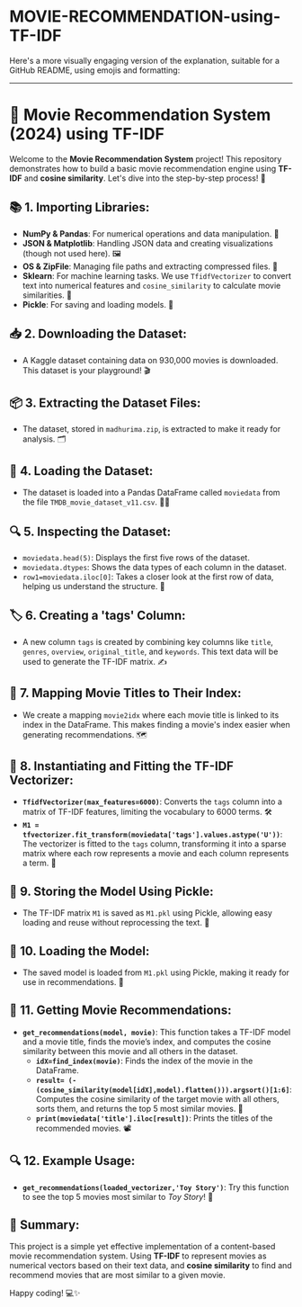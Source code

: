 # MOVIE-RECOMMENDATION-using-TF-IDF
Here's a more visually engaging version of the explanation, suitable for a GitHub README, using emojis and formatting:

---

# 🎥 Movie Recommendation System (2024) using TF-IDF

Welcome to the **Movie Recommendation System** project! This repository demonstrates how to build a basic movie recommendation engine using **TF-IDF** and **cosine similarity**. Let's dive into the step-by-step process! 🚀

## 📚 1. Importing Libraries:
- **NumPy & Pandas**: For numerical operations and data manipulation. 🧮
- **JSON & Matplotlib**: Handling JSON data and creating visualizations (though not used here). 🖼️
- **OS & ZipFile**: Managing file paths and extracting compressed files. 📂
- **Sklearn**: For machine learning tasks. We use `TfidfVectorizer` to convert text into numerical features and `cosine_similarity` to calculate movie similarities. 🤖
- **Pickle**: For saving and loading models. 🥒

## 📥 2. Downloading the Dataset:
- A Kaggle dataset containing data on 930,000 movies is downloaded. This dataset is your playground! 🎬

## 📦 3. Extracting the Dataset Files:
- The dataset, stored in `madhurima.zip`, is extracted to make it ready for analysis. 🗂️

## 📝 4. Loading the Dataset:
- The dataset is loaded into a Pandas DataFrame called `moviedata` from the file `TMDB_movie_dataset_v11.csv`. 🧑‍💻

## 🔍 5. Inspecting the Dataset:
- `moviedata.head(5)`: Displays the first five rows of the dataset.
- `moviedata.dtypes`: Shows the data types of each column in the dataset.
- `row1=moviedata.iloc[0]`: Takes a closer look at the first row of data, helping us understand the structure. 🧐

## 🏷️ 6. Creating a 'tags' Column:
- A new column `tags` is created by combining key columns like `title`, `genres`, `overview`, `original_title`, and `keywords`. This text data will be used to generate the TF-IDF matrix. ✍️

## 🔗 7. Mapping Movie Titles to Their Index:
- We create a mapping `movie2idx` where each movie title is linked to its index in the DataFrame. This makes finding a movie's index easier when generating recommendations. 🗺️

## 🧠 8. Instantiating and Fitting the TF-IDF Vectorizer:
- **`TfidfVectorizer(max_features=6000)`**: Converts the `tags` column into a matrix of TF-IDF features, limiting the vocabulary to 6000 terms. 🛠️
- **`M1 = tfvectorizer.fit_transform(moviedata['tags'].values.astype('U'))`**: The vectorizer is fitted to the `tags` column, transforming it into a sparse matrix where each row represents a movie and each column represents a term. 🧬

## 💾 9. Storing the Model Using Pickle:
- The TF-IDF matrix `M1` is saved as `M1.pkl` using Pickle, allowing easy loading and reuse without reprocessing the text. 📀

## 🔄 10. Loading the Model:
- The saved model is loaded from `M1.pkl` using Pickle, making it ready for use in recommendations. 🚀

## 🎯 11. Getting Movie Recommendations:
- **`get_recommendations(model, movie)`**: This function takes a TF-IDF model and a movie title, finds the movie’s index, and computes the cosine similarity between this movie and all others in the dataset.
   - **`idX=find_index(movie)`**: Finds the index of the movie in the DataFrame.
   - **`result= (-(cosine_similarity(model[idX],model).flatten())).argsort()[1:6]`**: Computes the cosine similarity of the target movie with all others, sorts them, and returns the top 5 most similar movies. 🎯
   - **`print(moviedata['title'].iloc[result])`**: Prints the titles of the recommended movies. 📽️

## 🔍 12. Example Usage:
- **`get_recommendations(loaded_vectorizer,'Toy Story')`**: Try this function to see the top 5 movies most similar to *Toy Story*! 🍿

## 📝 Summary:
This project is a simple yet effective implementation of a content-based movie recommendation system. Using **TF-IDF** to represent movies as numerical vectors based on their text data, and **cosine similarity** to find and recommend movies that are most similar to a given movie. 

Happy coding! 💻✨
